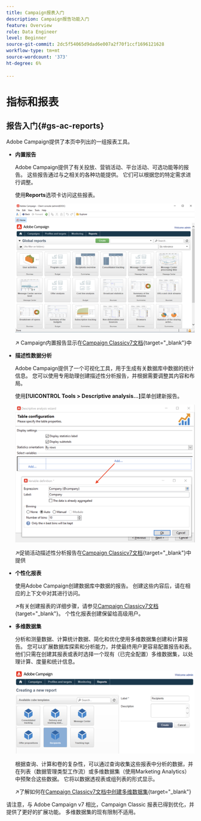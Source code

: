 ```yaml
---
title: Campaign报表入门
description: Campaign报告功能入门
feature: Overview
role: Data Engineer
level: Beginner
source-git-commit: 2dc5f54065d9dad6e007a2f70f1ccf1696121628
workflow-type: tm+mt
source-wordcount: '373'
ht-degree: 6%

---
```


# 指标和报表

## 报告入门{#gs-ac-reports}

Adobe Campaign提供了本页中列出的一组报表工具。

* **内置报告**

   Adobe Campaign提供了有关投放、营销活动、平台活动、可选功能等的报告。 这些报告通过与之相关的各种功能提供。 它们可以根据您的特定需求进行调整。

   使用&#x200B;**Reports**&#x200B;选项卡访问这些报表。

   ![](assets/built-in-reports.png)

   ↗️ Campaign内置报告显示在[Campaign Classicv7文档](https://experienceleague.adobe.com/docs/campaign-classic/using/reporting/accessing-built-in-reports/about-campaign-built-in-reports.html){target=&quot;_blank&quot;}中

* **描述性数据分析**

   Adobe Campaign提供了一个可视化工具，用于生成有关数据库中数据的统计信息。 您可以使用专用助理创建描述性分析报告，并根据需要调整其内容和布局。

   使用&#x200B;**[!UICONTROL Tools > Descriptive analysis...]**&#x200B;菜单创建新报告。

   ![](assets/desc-analysis-report.png)

   ↗️促销活动描述性分析报告在[Campaign Classicv7文档](https://experienceleague.adobe.com/docs/campaign-classic/using/reporting/analyzing-populations/about-descriptive-analysis.html){target=&quot;_blank&quot;}中提供

* **个性化报表**

   使用Adobe Campaign创建数据库中数据的报告。 创建这些内容后，请在相应的上下文中对其进行访问。

   ↗️有关创建报表的详细步骤，请参见[Campaign Classicv7文档](https://experienceleague.adobe.com/docs/campaign-classic/using/reporting/creating-new-reports/about-reports-creation-in-campaign.html){target=&quot;_blank&quot;}。 个性化报表创建保留给高级用户。

* **多维数据集**

   分析和测量数据、计算统计数据、简化和优化使用多维数据集创建和计算报告。  您可以扩展数据库探索和分析能力，并使最终用户更容易配置报告和表。 他们只需在创建其报表或表时选择一个现有（已完全配置）多维数据集，以处理计算、度量和统计信息。

   ![](assets/create-a-report.png)

   根据查询、计算和卷的复杂性，可以通过查询收集这些报表中分析的数据，并在列表（数据管理类型工作流）或多维数据集（使用Marketing Analytics）中预聚合这些数据。 它将以数据透视表或组列表的形式显示。

   ↗️了解如何在[Campaign Classicv7文档中创建多维数据集](https://experienceleague.adobe.com/docs/campaign-classic/using/reporting/designing-reports-with-cubes/about-cubes.html){target=&quot;_blank&quot;}


请注意，与 Adobe Campaign v7 相比，Campaign Classic 报表已得到优化，并提供了更好的扩展功能。 多维数据集的现有限制不适用。

